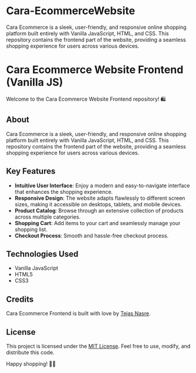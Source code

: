# Cara-EcommerceWebsite
Cara Ecommerce is a sleek, user-friendly, and responsive online shopping platform built entirely with Vanilla JavaScript, HTML, and CSS. This repository contains the frontend part of the website, providing a seamless shopping experience for users across various devices.

# Cara Ecommerce Website Frontend (Vanilla JS)

Welcome to the Cara Ecommerce Website Frontend repository! 🛍️

## About

Cara Ecommerce is a sleek, user-friendly, and responsive online shopping platform built entirely with Vanilla JavaScript, HTML, and CSS. This repository contains the frontend part of the website, providing a seamless shopping experience for users across various devices.

## Key Features

- **Intuitive User Interface**: Enjoy a modern and easy-to-navigate interface that enhances the shopping experience.
- **Responsive Design**: The website adapts flawlessly to different screen sizes, making it accessible on desktops, tablets, and mobile devices.
- **Product Catalog**: Browse through an extensive collection of products across multiple categories.
- **Shopping Cart**: Add items to your cart and seamlessly manage your shopping list.
- **Checkout Process**: Smooth and hassle-free checkout process.

## Technologies Used

- Vanilla JavaScript
- HTML5
- CSS3

## Credits

Cara Ecommerce Frontend is built with love by [Tejas Nasre](https://github.com/TejasNasre).

## License

This project is licensed under the [MIT License](https://opensource.org/licenses/MIT). Feel free to use, modify, and distribute this code.

Happy shopping! 🛒✨
